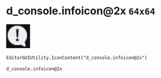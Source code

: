 # d_console.infoicon@2x `64x64`
<img src="/img/d_console.infoicon.png" width=64 height=64>

``` CSharp
EditorGUIUtility.IconContent("d_console.infoicon@2x")
```
```
d_console.infoicon@2x
```
